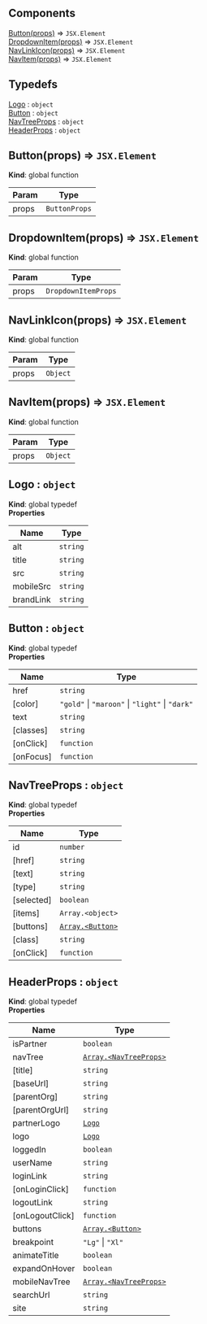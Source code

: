 ## Components

<dl>
<dt><a href="#Button">Button(props)</a> ⇒ <code>JSX.Element</code></dt>
<dd></dd>
<dt><a href="#DropdownItem">DropdownItem(props)</a> ⇒ <code>JSX.Element</code></dt>
<dd></dd>
<dt><a href="#NavLinkIcon">NavLinkIcon(props)</a> ⇒ <code>JSX.Element</code></dt>
<dd></dd>
<dt><a href="#NavItem">NavItem(props)</a> ⇒ <code>JSX.Element</code></dt>
<dd></dd>
</dl>

## Typedefs

<dl>
<dt><a href="#Logo">Logo</a> : <code>object</code></dt>
<dd></dd>
<dt><a href="#Button">Button</a> : <code>object</code></dt>
<dd></dd>
<dt><a href="#NavTreeProps">NavTreeProps</a> : <code>object</code></dt>
<dd></dd>
<dt><a href="#HeaderProps">HeaderProps</a> : <code>object</code></dt>
<dd></dd>
</dl>

<a name="Button"></a>

## Button(props) ⇒ <code>JSX.Element</code>
**Kind**: global function  

| Param | Type |
| --- | --- |
| props | <code>ButtonProps</code> | 

<a name="DropdownItem"></a>

## DropdownItem(props) ⇒ <code>JSX.Element</code>
**Kind**: global function  

| Param | Type |
| --- | --- |
| props | <code>DropdownItemProps</code> | 

<a name="NavLinkIcon"></a>

## NavLinkIcon(props) ⇒ <code>JSX.Element</code>
**Kind**: global function  

| Param | Type |
| --- | --- |
| props | <code>Object</code> | 

<a name="NavItem"></a>

## NavItem(props) ⇒ <code>JSX.Element</code>
**Kind**: global function  

| Param | Type |
| --- | --- |
| props | <code>Object</code> | 

<a name="Logo"></a>

## Logo : <code>object</code>
**Kind**: global typedef  
**Properties**

| Name | Type |
| --- | --- |
| alt | <code>string</code> | 
| title | <code>string</code> | 
| src | <code>string</code> | 
| mobileSrc | <code>string</code> | 
| brandLink | <code>string</code> | 

<a name="Button"></a>

## Button : <code>object</code>
**Kind**: global typedef  
**Properties**

| Name | Type |
| --- | --- |
| href | <code>string</code> | 
| [color] | <code>&quot;gold&quot;</code> \| <code>&quot;maroon&quot;</code> \| <code>&quot;light&quot;</code> \| <code>&quot;dark&quot;</code> | 
| text | <code>string</code> | 
| [classes] | <code>string</code> | 
| [onClick] | <code>function</code> | 
| [onFocus] | <code>function</code> | 

<a name="NavTreeProps"></a>

## NavTreeProps : <code>object</code>
**Kind**: global typedef  
**Properties**

| Name | Type |
| --- | --- |
| id | <code>number</code> | 
| [href] | <code>string</code> | 
| [text] | <code>string</code> | 
| [type] | <code>string</code> | 
| [selected] | <code>boolean</code> | 
| [items] | <code>Array.&lt;object&gt;</code> | 
| [buttons] | [<code>Array.&lt;Button&gt;</code>](#Button) | 
| [class] | <code>string</code> | 
| [onClick] | <code>function</code> | 

<a name="HeaderProps"></a>

## HeaderProps : <code>object</code>
**Kind**: global typedef  
**Properties**

| Name | Type |
| --- | --- |
| isPartner | <code>boolean</code> | 
| navTree | [<code>Array.&lt;NavTreeProps&gt;</code>](#NavTreeProps) | 
| [title] | <code>string</code> | 
| [baseUrl] | <code>string</code> | 
| [parentOrg] | <code>string</code> | 
| [parentOrgUrl] | <code>string</code> | 
| partnerLogo | [<code>Logo</code>](#Logo) | 
| logo | [<code>Logo</code>](#Logo) | 
| loggedIn | <code>boolean</code> | 
| userName | <code>string</code> | 
| loginLink | <code>string</code> | 
| [onLoginClick] | <code>function</code> | 
| logoutLink | <code>string</code> | 
| [onLogoutClick] | <code>function</code> | 
| buttons | [<code>Array.&lt;Button&gt;</code>](#Button) | 
| breakpoint | <code>&quot;Lg&quot;</code> \| <code>&quot;Xl&quot;</code> | 
| animateTitle | <code>boolean</code> | 
| expandOnHover | <code>boolean</code> | 
| mobileNavTree | [<code>Array.&lt;NavTreeProps&gt;</code>](#NavTreeProps) | 
| searchUrl | <code>string</code> | 
| site | <code>string</code> | 

